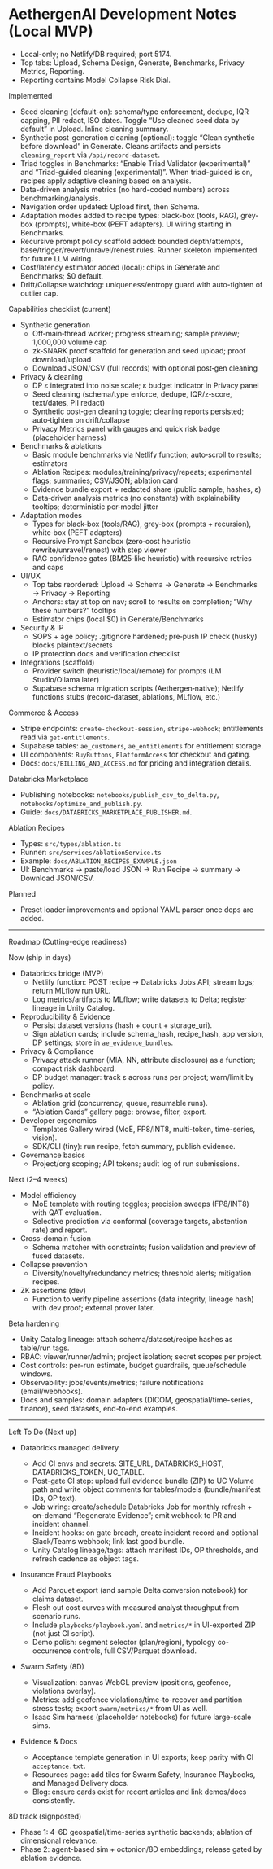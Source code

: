 # AethergenAI Development Notes (Local MVP)
- Local-only; no Netlify/DB required; port 5174.
- Top tabs: Upload, Schema Design, Generate, Benchmarks, Privacy Metrics, Reporting.
- Reporting contains Model Collapse Risk Dial.

Implemented
- Seed cleaning (default-on): schema/type enforcement, dedupe, IQR capping, PII redact, ISO dates. Toggle “Use cleaned seed data by default” in Upload. Inline cleaning summary.
- Synthetic post-generation cleaning (optional): toggle “Clean synthetic before download” in Generate. Cleans artifacts and persists `cleaning_report` via `/api/record-dataset`.
- Triad toggles in Benchmarks: “Enable Triad Validator (experimental)” and “Triad-guided cleaning (experimental)”. When triad-guided is on, recipes apply adaptive cleaning based on analysis.
- Data-driven analysis metrics (no hard-coded numbers) across benchmarking/analysis.
- Navigation order updated: Upload first, then Schema.
- Adaptation modes added to recipe types: black-box (tools, RAG), grey-box (prompts), white-box (PEFT adapters). UI wiring starting in Benchmarks.
 - Recursive prompt policy scaffold added: bounded depth/attempts, base/trigger/revert/unravel/renest rules. Runner skeleton implemented for future LLM wiring.
- Cost/latency estimator added (local): chips in Generate and Benchmarks; $0 default.
- Drift/Collapse watchdog: uniqueness/entropy guard with auto-tighten of outlier cap.

Capabilities checklist (current)
- Synthetic generation
  - Off‑main‑thread worker; progress streaming; sample preview; 1,000,000 volume cap
  - zk‑SNARK proof scaffold for generation and seed upload; proof download/upload
  - Download JSON/CSV (full records) with optional post‑gen cleaning
- Privacy & cleaning
  - DP ε integrated into noise scale; ε budget indicator in Privacy panel
  - Seed cleaning (schema/type enforce, dedupe, IQR/z‑score, text/dates, PII redact)
  - Synthetic post‑gen cleaning toggle; cleaning reports persisted; auto‑tighten on drift/collapse
  - Privacy Metrics panel with gauges and quick risk badge (placeholder harness)
- Benchmarks & ablations
  - Basic module benchmarks via Netlify function; auto‑scroll to results; estimators
  - Ablation Recipes: modules/training/privacy/repeats; experimental flags; summaries; CSV/JSON; ablation card
  - Evidence bundle export + redacted share (public sample, hashes, ε)
  - Data‑driven analysis metrics (no constants) with explainability tooltips; deterministic per‑model jitter
- Adaptation modes
  - Types for black‑box (tools/RAG), grey‑box (prompts + recursion), white‑box (PEFT adapters)
  - Recursive Prompt Sandbox (zero‑cost heuristic rewrite/unravel/renest) with step viewer
  - RAG confidence gates (BM25‑like heuristic) with recursive retries and caps
- UI/UX
  - Top tabs reordered: Upload → Schema → Generate → Benchmarks → Privacy → Reporting
  - Anchors: stay at top on nav; scroll to results on completion; “Why these numbers?” tooltips
  - Estimator chips (local $0) in Generate/Benchmarks
- Security & IP
  - SOPS + age policy; .gitignore hardened; pre‑push IP check (husky) blocks plaintext/secrets
  - IP protection docs and verification checklist
- Integrations (scaffold)
  - Provider switch (heuristic/local/remote) for prompts (LM Studio/Ollama later)
  - Supabase schema migration scripts (Aethergen‑native); Netlify functions stubs (record‑dataset, ablations, MLflow, etc.)

Commerce & Access
- Stripe endpoints: `create-checkout-session`, `stripe-webhook`; entitlements read via `get-entitlements`.
- Supabase tables: `ae_customers`, `ae_entitlements` for entitlement storage.
- UI components: `BuyButtons`, `PlatformAccess` for checkout and gating.
- Docs: `docs/BILLING_AND_ACCESS.md` for pricing and integration details.

Databricks Marketplace
- Publishing notebooks: `notebooks/publish_csv_to_delta.py`, `notebooks/optimize_and_publish.py`.
- Guide: `docs/DATABRICKS_MARKETPLACE_PUBLISHER.md`.


Ablation Recipes
- Types: `src/types/ablation.ts`
- Runner: `src/services/ablationService.ts`
- Example: `docs/ABLATION_RECIPES_EXAMPLE.json`
- UI: Benchmarks → paste/load JSON → Run Recipe → summary → Download JSON/CSV.

Planned
- Preset loader improvements and optional YAML parser once deps are added.

---

Roadmap (Cutting-edge readiness)

Now (ship in days)
- Databricks bridge (MVP)
  - Netlify function: POST recipe → Databricks Jobs API; stream logs; return MLflow run URL.
  - Log metrics/artifacts to MLflow; write datasets to Delta; register lineage in Unity Catalog.
- Reproducibility & Evidence
  - Persist dataset versions (hash + count + storage_uri).
  - Sign ablation cards; include schema_hash, recipe_hash, app version, DP settings; store in `ae_evidence_bundles`.
- Privacy & Compliance
  - Privacy attack runner (MIA, NN, attribute disclosure) as a function; compact risk dashboard.
  - DP budget manager: track ε across runs per project; warn/limit by policy.
- Benchmarks at scale
  - Ablation grid (concurrency, queue, resumable runs).
  - “Ablation Cards” gallery page: browse, filter, export.
- Developer ergonomics
  - Templates Gallery wired (MoE, FP8/INT8, multi-token, time-series, vision).
  - SDK/CLI (tiny): run recipe, fetch summary, publish evidence.
- Governance basics
  - Project/org scoping; API tokens; audit log of run submissions.

Next (2–4 weeks)
- Model efficiency
  - MoE template with routing toggles; precision sweeps (FP8/INT8) with QAT evaluation.
  - Selective prediction via conformal (coverage targets, abstention rate) and report.
- Cross-domain fusion
  - Schema matcher with constraints; fusion validation and preview of fused datasets.
- Collapse prevention
  - Diversity/novelty/redundancy metrics; threshold alerts; mitigation recipes.
- ZK assertions (dev)
  - Function to verify pipeline assertions (data integrity, lineage hash) with dev proof; external prover later.

Beta hardening
- Unity Catalog lineage: attach schema/dataset/recipe hashes as table/run tags.
- RBAC: viewer/runner/admin; project isolation; secret scopes per project.
- Cost controls: per-run estimate, budget guardrails, queue/schedule windows.
- Observability: jobs/events/metrics; failure notifications (email/webhooks).
- Docs and samples: domain adapters (DICOM, geospatial/time-series, finance), seed datasets, end-to-end examples.

---

Left To Do (Next up)

- Databricks managed delivery
  - Add CI envs and secrets: SITE_URL, DATABRICKS_HOST, DATABRICKS_TOKEN, UC_TABLE.
  - Post-gate CI step: upload full evidence bundle (ZIP) to UC Volume path and write object comments for tables/models (bundle/manifest IDs, OP text).
  - Job wiring: create/schedule Databricks Job for monthly refresh + on-demand “Regenerate Evidence”; emit webhook to PR and incident channel.
  - Incident hooks: on gate breach, create incident record and optional Slack/Teams webhook; link last good bundle.
  - Unity Catalog lineage/tags: attach manifest IDs, OP thresholds, and refresh cadence as object tags.

- Insurance Fraud Playbooks
  - Add Parquet export (and sample Delta conversion notebook) for claims dataset.
  - Flesh out cost curves with measured analyst throughput from scenario runs.
  - Include `playbooks/playbook.yaml` and `metrics/*` in UI-exported ZIP (not just CI script).
  - Demo polish: segment selector (plan/region), typology co-occurrence controls, full CSV/Parquet download.

- Swarm Safety (8D)
  - Visualization: canvas WebGL preview (positions, geofence, violations overlay).
  - Metrics: add geofence violations/time-to-recover and partition stress tests; export `swarm/metrics/*` from UI as well.
  - Isaac Sim harness (placeholder notebooks) for future large-scale sims.

- Evidence & Docs
  - Acceptance template generation in UI exports; keep parity with CI `acceptance.txt`.
  - Resources page: add tiles for Swarm Safety, Insurance Playbooks, and Managed Delivery docs.
  - Blog: ensure cards exist for recent articles and link demos/docs consistently.

8D track (signposted)
- Phase 1: 4–6D geospatial/time-series synthetic backends; ablation of dimensional relevance.
- Phase 2: agent-based sim + octonion/8D embeddings; release gated by ablation evidence.